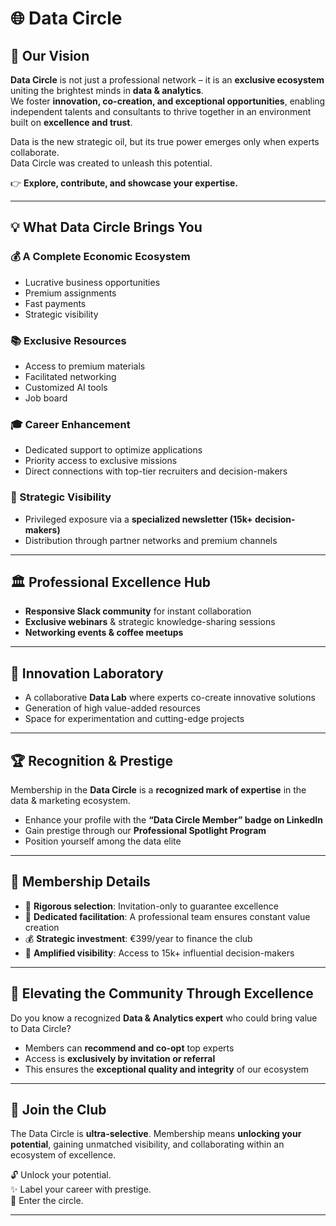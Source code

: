 # 🌐 Data Circle

## 🚀 Our Vision  
**Data Circle** is not just a professional network – it is an **exclusive ecosystem** uniting the brightest minds in **data & analytics**.  
We foster **innovation, co-creation, and exceptional opportunities**, enabling independent talents and consultants to thrive together in an environment built on **excellence and trust**.  

Data is the new strategic oil, but its true power emerges only when experts collaborate.  
Data Circle was created to unleash this potential.  

👉 **Explore, contribute, and showcase your expertise.**

---

## 💡 What Data Circle Brings You

### 💰 A Complete Economic Ecosystem
- Lucrative business opportunities  
- Premium assignments  
- Fast payments  
- Strategic visibility  

### 📚 Exclusive Resources
- Access to premium materials  
- Facilitated networking  
- Customized AI tools  
- Job board  

### 🎓 Career Enhancement
- Dedicated support to optimize applications  
- Priority access to exclusive missions  
- Direct connections with top-tier recruiters and decision-makers  

### 🚀 Strategic Visibility
- Privileged exposure via a **specialized newsletter (15k+ decision-makers)**  
- Distribution through partner networks and premium channels  

---

## 🏛 Professional Excellence Hub
- **Responsive Slack community** for instant collaboration  
- **Exclusive webinars** & strategic knowledge-sharing sessions  
- **Networking events & coffee meetups**  

---

## 🧪 Innovation Laboratory
- A collaborative **Data Lab** where experts co-create innovative solutions  
- Generation of high value-added resources  
- Space for experimentation and cutting-edge projects  

---

## 🏆 Recognition & Prestige
Membership in the **Data Circle** is a **recognized mark of expertise** in the data & marketing ecosystem.  
- Enhance your profile with the **“Data Circle Member” badge on LinkedIn**  
- Gain prestige through our **Professional Spotlight Program**  
- Position yourself among the data elite  

---

## 🔑 Membership Details
- 🔗 **Rigorous selection**: Invitation-only to guarantee excellence  
- 👥 **Dedicated facilitation**: A professional team ensures constant value creation  
- 💰 **Strategic investment**: €399/year to finance the club  
- 🚀 **Amplified visibility**: Access to 15k+ influential decision-makers  

---

## 🤝 Elevating the Community Through Excellence
Do you know a recognized **Data & Analytics expert** who could bring value to Data Circle?  

- Members can **recommend and co-opt** top experts  
- Access is **exclusively by invitation or referral**  
- This ensures the **exceptional quality and integrity** of our ecosystem  

---

## 🌟 Join the Club
The Data Circle is **ultra-selective**. Membership means **unlocking your potential**, gaining unmatched visibility, and collaborating within an ecosystem of excellence.  

🔓 Unlock your potential.  
✨ Label your career with prestige.  
🚀 Enter the circle.  

---
